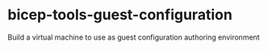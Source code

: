 # bicep-tools-guest-configuration
Build a virtual machine to use as guest configuration authoring environment

